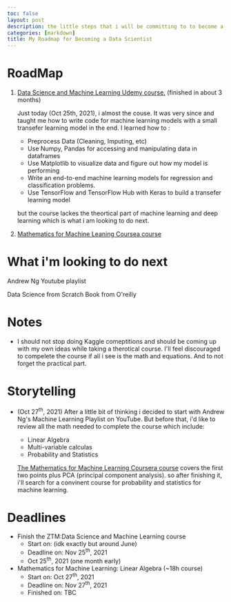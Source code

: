 ```yaml
---
toc: false
layout: post
description: the little steps that i will be committing to to become a Data Scientist
categories: [markdown]
title: My Roadmap for Becoming a Data Scientist
---
```


# RoadMap

1. [Data Science and Machine Learning Udemy course.](https://www.udemy.com/course/complete-machine-learning-and-data-science-zero-to-mastery/) (finished in about 3 months)

	Just today (Oct 25th, 2021), i almost the couse. It was very since and taught me how to write code for machine learning models with a small transefer learning model in the end.
I learned how to :
	* Preprocess Data (Cleaning, Imputing, etc)
	* Use Numpy, Pandas for accessing and  manipulating data in dataframes
	* Use Matplotlib to visualize data and figure out how my model is performing
	* Write an end-to-end machine learning models for regression and classification problems.
	* Use TensorFlow and TensorFlow Hub with Keras to build a transefer learning model

	but the course lackes the theortical part of machine learning and deep learning which is what i am looking to do next.

2. [Mathematics for Machine Leaning Coursea course](https://www.coursera.org/learn/linear-algebra-machine-learning/home)



# What i'm looking to do next

Andrew Ng Youtube playlist

Data Science from Scratch Book from O'reilly

# Notes
* I should not stop doing Kaggle comeptitions and should be coming up with my own ideas while taking a therotical course. I'll feel discouraged to compelete the course if all i see is the math and equations. And to not forget the practical part.

# Storytelling
* (Oct 27<sup>th</sup>, 2021) After a little bit of thinking i decided to start with Andrew Ng's Machine Learning Playlist on YouTube. But before that, i'd like to review all the math needed to complete the course which include:
  * Linear Algebra
  * Multi-variable calculas
  * Probability and Statistics

  [The Mathematics for Machine Learning Coursera course](https://www.coursera.org/learn/linear-algebra-machine-learning/home/) covers the first two points plus PCA (principal component analysis). so after finishing it, i'll search for a convinent course for probability and statistics for machine learning.
  
  
# Deadlines
* Finish the ZTM:Data Science and Machine Learning course
	* Start on: (idk exactly but around June)
	* Deadline on: Nov 25<sup>th</sup>, 2021
	* Oct 25<sup>th</sup>, 2021 (one month early)
* Mathematics for Machine Learning: Linear Algebra (~18h course)
	* Start on: Oct 27<sup>th</sup>, 2021
	* Deadline on: Nov 27<sup>th</sup>, 2021
	* Finished on: TBC

